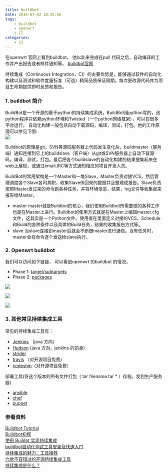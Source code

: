 ```yaml
---
title: buildbot
date: 2019-07-02 10:25:56
tags:
    - buildbot
    - openwrt
    - CI
categories:
    - CI
---
```


在openwrt 官网上看到buildbot， 他以此来完成在pull 代码之后，自动编译的工作并产出报告或者邮件通知等。
[buildbot官网](http://buildbot.net/)

持续集成（Continuous Integration，CI）的主要优势是，能够通过软件的自动化构建以及测试和软件度量标准（可选）精简品质保证周期。每次更改源代码并为项目生命期提供即时反馈和报告。

<!--more-->

### 1. buildbot 简介  
BuildBot是一个开源的基于python的持续集成系统，BuildBot用python写的，该python程序只依赖python环境和Twisted（一个python网络框架），可以在很多平台运行。 自动化构建一般包括自动下载源码，编译，测试，打包。他的工作原理可以参见下图:  
![](http://buildbot.net/img/overview.png)

Buildbot的原理是git，SVN等源码服务器上代码发生变化后，buildmaster（服务端）通知连接到它上的buildslave（客户端）从git或SVN服务器上自动下载源码，编译，测试，打包。最后把各个buildslave的自动化构建的结果搜集起来在web上展现，或通过email,IRC等方式通知相应的项目开发人员。

BuildBot的常用架构是一个Master和一堆Slave，Master负责对接VCS，然后管理调度各个Slave各司其职，收集Slave传回来的数据并且整理成报告。Slave负责按照Master发过来的命令跑各种任务，并将环境信息，结果，log文件等收集起来报告给Master。
- master  master就是Buildbot的核心，我们使用Buildbot所需要做的各种工作也是在Master上进行。Buildbot的使用方式就是在Master上编辑master.cfg文件，这其实是一个Python文件。使用者在里面定义对接的VCS，Schedule和Build的各种条件以及具体的Build任务，结果的收集报告方式等。
- slave 当slave连接到master后就会不断跟master进行通信。当有任务时，master会将命令逐个发送给slave执行。

### 2. Openwrt buildbot
我们可以访问如下链接， 可以看到openwrt 的buildbot 的情况。
- Phase 1: [target/subtargets](https://phase1.builds.lede-project.org/builders)  
- Phase 2: [packages](https://phase2.builds.lede-project.org/builders)  

![](https://raw.githubusercontent.com/JShell07/jshell07.github.io/master/images/buildbot/waterfall.png)

![](https://raw.githubusercontent.com/JShell07/jshell07.github.io/master/images/buildbot/grid.png)

![](https://raw.githubusercontent.com/JShell07/jshell07.github.io/master/images/buildbot/console%20view.png)

### 3. 其他常见持续集成工具  
常见的持续集成工具有：  
- [Jenkins](https://jenkins.io/zh/) （java 方向）  
- [Hudson](http://hudson-ci.org/) (java 方向，jenkins 的前身)  
- [strider](http://stridercd.com/)  
- [travis](https://travis-ci.com/) （对开源项目免费）  
- [codeship](https://codeship.com/)（对开源项目免费）  

部署工具(将这个版本的所有文件打包（ tar filename.tar * ）存档，发到生产服务器)  
- [ansible](https://www.ansible.com/)  
- [chef](https://www.chef.io/products/chef-infra/)  
- [puppet](https://puppet.com/)  
  
### 参看资料   
[Buildbot Tutorial](https://docs.buildbot.net/current/tutorial/)  
[Buildbot初探](https://www.cnblogs.com/lkiversonlk/p/4878129.html)   
[使用 Buildot 实现持续集成](https://www.ibm.com/developerworks/cn/linux/l-buildbot/index.html)   
[buildbot自动化测试工具安装及快速入门](https://blog.csdn.net/LSMEGR/article/details/53618045)  
[持续集成的魅力：工具推荐](https://www.cnblogs.com/xing901022/p/4414263.html)  
[六款不容错过的开源持续集成工具](http://cloud.51cto.com/art/201508/487605.htm)  
[持续集成是什么？](http://www.ruanyifeng.com/blog/2015/09/continuous-integration.html)  